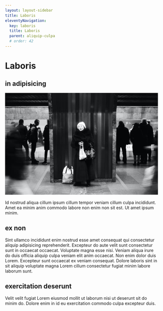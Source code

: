 ```yaml
---
layout: layout-sidebar
title: Laboris
eleventyNavigation:
  key: laboris
  title: Laboris
  parent: aliquip-culpa
  # order: 42
---
```


# Laboris

## in adipisicing

<img class="bordered" src="/static/images/bulksplash-dzhahua-qVcptKTaMN8.jpg" alt="bulksplash-dzhahua-qVcptKTaMN8.jpg" />

Id nostrud aliqua cillum ipsum cillum tempor veniam cillum culpa incididunt. Amet ea minim anim commodo labore non enim non sit est. Ut amet ipsum minim.

## ex non

Sint ullamco incididunt enim nostrud esse amet consequat qui consectetur aliquip adipisicing reprehenderit. Excepteur do aute velit sunt consectetur sunt in occaecat occaecat. Voluptate magna esse nisi. Veniam aliqua irure do duis officia aliquip culpa veniam elit anim occaecat. Non enim dolor duis Lorem. Excepteur sunt occaecat ex veniam consequat. Dolore laboris sint in sit aliquip voluptate magna Lorem cillum consectetur fugiat minim labore laborum sunt.

## exercitation deserunt

Velit velit fugiat Lorem eiusmod mollit ut laborum nisi ut deserunt sit do minim do. Dolore enim in id eu exercitation commodo culpa excepteur duis.
